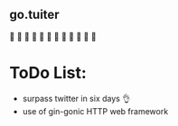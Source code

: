 ## go.tuiter
 :chicken: :chicken: :chicken: :chicken: :chicken: :chicken: :chicken: :chicken: :chicken: :chicken: :chicken: :chicken:
# ToDo List:
* surpass twitter in six days :ok_hand:
* use of gin-gonic HTTP web framework
